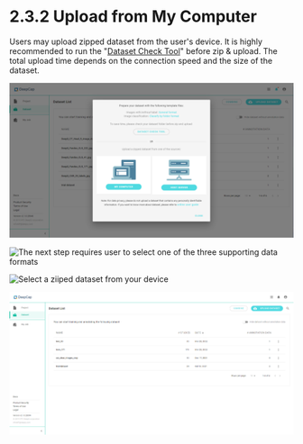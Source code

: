 # 2.3.2 Upload from My Computer

Users may upload zipped dataset from the user's device. It is highly recommended to run the "[Dataset Check Tool](2.3.1-dataset-check-tool.md)" before zip & upload. The total upload time depends on the connection speed and the size of the dataset.

![Select "My Computer" to upload zipped datasets stored on your device](../../.gitbook/assets/con-2-6-1.png)

![The next step requires user to select one of the three supporting data formats](../../.gitbook/assets/con-2-3-2-1\_new.png)

![Select a ziiped dataset from your device](../../.gitbook/assets/con-2-3-2-2\_new.png)

![Once successfully uploaded, the user can view and process the dataset under "DeepCap-->Dataset" or "AI Training-->Dataset"](../../.gitbook/assets/con-2-6-0.png)
